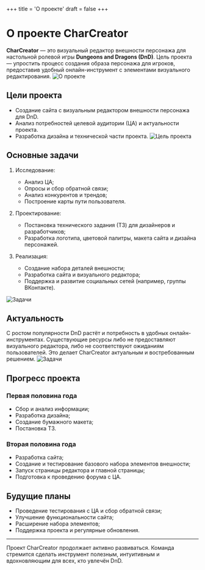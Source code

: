 +++
title = 'О проекте'
draft = false
+++

# О проекте CharCreator

**CharCreator** — это визуальный редактор внешности персонажа для настольной ролевой игры **Dungeons and Dragons (DnD)**. Цель проекта — упростить процесс создания образа персонажа для игроков, предоставив удобный онлайн-инструмент с элементами визуального редактирования.
![О проекте](/images/o_proekte.jpg)

## Цели проекта

- Создание сайта с визуальным редактором внешности персонажа для DnD.
- Анализ потребностей целевой аудитории (ЦА) и актуальности проекта.
- Разработка дизайна и технической части проекта.
![Цель проекта](/images/cel_proekta.jpg)

## Основные задачи

1. Исследование:
   - Анализ ЦА;
   - Опросы и сбор обратной связи;
   - Анализ конкурентов и трендов;
   - Построение карты пути пользователя.

2. Проектирование:
   - Постановка технического задания (ТЗ) для дизайнеров и разработчиков;
   - Разработка логотипа, цветовой палитры, макета сайта и дизайна персонажей.

3. Реализация:
   - Создание набора деталей внешности;
   - Разработка сайта и визуального редактора;
   - Поддержка и развитие социальных сетей (например, группы ВКонтакте).

![Задачи](/images/zadachi.jpg)

## Актуальность

С ростом популярности DnD растёт и потребность в удобных онлайн-инструментах. Существующие ресурсы либо не предоставляют визуального редактора, либо не соответствуют ожиданиям пользователей. Это делает CharCreator актуальным и востребованным решением.
![Задачи](/images/aktualnost.jpg)

## Прогресс проекта

### Первая половина года

- Сбор и анализ информации;
- Разработка дизайна;
- Создание бумажного макета;
- Постановка ТЗ.

### Вторая половина года

- Разработка сайта;
- Создание и тестирование базового набора элементов внешности;
- Запуск страницы редактора и главной страницы;
- Подготовка к проведению форума с ЦА.

## Будущие планы

- Проведение тестирования с ЦА и сбор обратной связи;
- Улучшение функциональности сайта;
- Расширение набора элементов;
- Поддержка проекта и регулярные обновления.

---

Проект CharCreator продолжает активно развиваться. Команда стремится сделать инструмент полезным, интуитивным и вдохновляющим для всех, кто увлечён DnD.

